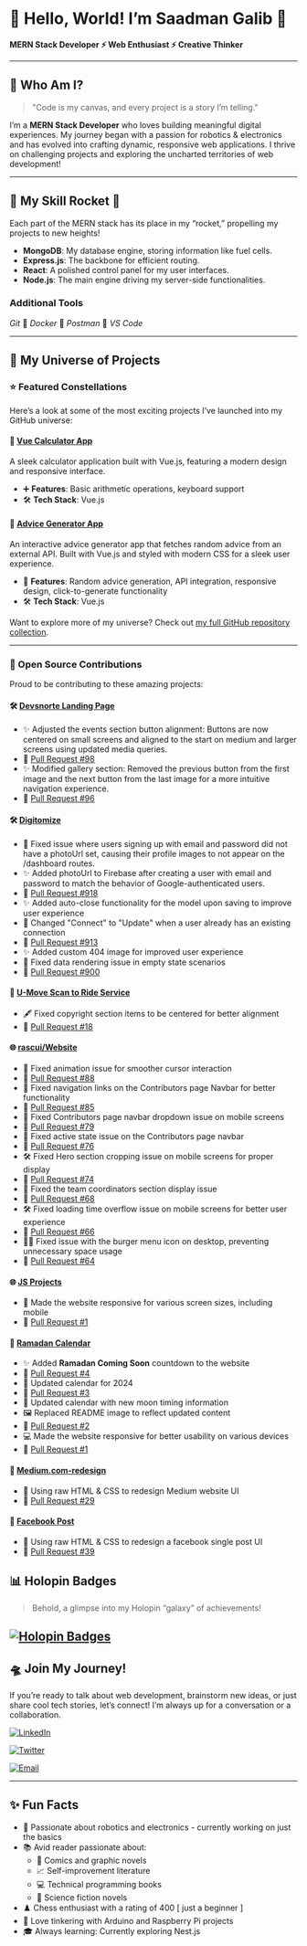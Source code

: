 # 🌌 Hello, World! I’m Saadman Galib 🌌

**MERN Stack Developer ⚡ Web Enthusiast ⚡ Creative Thinker**

---

## 🧩 Who Am I?

> "Code is my canvas, and every project is a story I’m telling."

I’m a **MERN Stack Developer** who loves building meaningful digital experiences. My journey began with a passion for robotics & electronics and has evolved into crafting dynamic, responsive web applications. I thrive on challenging projects and exploring the uncharted territories of web development!

---

## 🚀 My Skill Rocket 🚀

Each part of the MERN stack has its place in my “rocket,” propelling my projects to new heights!

- **MongoDB**: My database engine, storing information like fuel cells.
- **Express.js**: The backbone for efficient routing.
- **React**: A polished control panel for my user interfaces.
- **Node.js**: The main engine driving my server-side functionalities.

### Additional Tools

_Git_ 🚀 _Docker_ 🚀 _Postman_ 🚀 _VS Code_

---

## 🔭 My Universe of Projects

### ⭐ Featured Constellations

Here’s a look at some of the most exciting projects I’ve launched into my GitHub universe:

#### 🧮 [Vue Calculator App](https://github.com/saadman-galib/vue-calculator-app)

A sleek calculator application built with Vue.js, featuring a modern design and responsive interface.

- ➕ **Features**: Basic arithmetic operations, keyboard support
- 🛠️ **Tech Stack**: Vue.js

#### 💭 [Advice Generator App](https://github.com/saadman-galib/Advice-generator-app)

An interactive advice generator app that fetches random advice from an external API. Built with Vue.js and styled with modern CSS for a sleek user experience.

- 🎲 **Features**: Random advice generation, API integration, responsive design, click-to-generate functionality
- 🛠️ **Tech Stack**: Vue.js

Want to explore more of my universe? Check out [my full GitHub repository collection](https://github.com/saadman-galib?tab=repositories).

---

### 🌟 Open Source Contributions

Proud to be contributing to these amazing projects:

#### 🛠️ [Devsnorte Landing Page](https://github.com/devsnorte/devsnorte-landing-page)

- ✨ Adjusted the events section button alignment: Buttons are now centered on small screens and aligned to the start on medium and larger screens using updated media queries.
- 🔗 [Pull Request #98](https://github.com/devsnorte/devsnorte-landing-page/pull/98)
- ✨ Modified gallery section: Removed the previous button from the first image and the next button from the last image for a more intuitive navigation experience.
- 🔗 [Pull Request #96](https://github.com/devsnorte/devsnorte-landing-page/pull/96)

#### 🛠️ [Digitomize](https://github.com/digitomize/digitomize)

- 🐛 Fixed issue where users signing up with email and password did not have a photoUrl set, causing their profile images to not appear on the /dashboard routes.
- ✨ Added photoUrl to Firebase after creating a user with email and password to match the behavior of Google-authenticated users.
- 🔗 [Pull Request #918](https://github.com/digitomize/digitomize/pull/918)
- ✨ Added auto-close functionality for the model upon saving to improve user experience
- 🔄 Changed "Connect" to "Update" when a user already has an existing connection
- 🔗 [Pull Request #913](https://github.com/digitomize/digitomize/pull/913)
- ✨ Added custom 404 image for improved user experience
- 🐛 Fixed data rendering issue in empty state scenarios
- 🔗 [Pull Request #900](https://github.com/digitomize/digitomize/pull/900)

#### 🚗 [U-Move Scan to Ride Service](https://github.com/Open-Source-Chandigarh/U-Move-Scan-to-Ride-Service)

- 🖋️ Fixed copyright section items to be centered for better alignment
- 🔗 [Pull Request #18](https://github.com/Open-Source-Chandigarh/U-Move-Scan-to-Ride-Service/pull/18)

#### 🌐 [rascui/Website](https://github.com/rascui/website)

- 🎨 Fixed animation issue for smoother cursor interaction
- 🔗 [Pull Request #88](https://github.com/rascui/website/pull/88)
- 🐛 Fixed navigation links on the Contributors page Navbar for better functionality
- 🔗 [Pull Request #85](https://github.com/rascui/website/pull/85)
- 📱 Fixed Contributors page navbar dropdown issue on mobile screens
- 🔗 [Pull Request #79](https://github.com/rascui/website/pull/79)
- 🧭 Fixed active state issue on the Contributors page navbar
- 🔗 [Pull Request #76](https://github.com/rascui/website/pull/76)
- 🛠️ Fixed Hero section cropping issue on mobile screens for proper display
- 🔗 [Pull Request #74](https://github.com/rascui/website/pull/74)
- 🔧 Fixed the team coordinators section display issue
- 🔗 [Pull Request #68](https://github.com/rascui/website/pull/68)
- 🛠️ Fixed loading time overflow issue on mobile screens for better user experience
- 🔗 [Pull Request #66](https://github.com/rascui/website/pull/66)
- 🧑‍💻 Fixed issue with the burger menu icon on desktop, preventing unnecessary space usage
- 🔗 [Pull Request #64](https://github.com/rascui/website/pull/64)

#### 🌐 [JS Projects](https://github.com/webhimelkop/jsprojects)

- 📱 Made the website responsive for various screen sizes, including mobile
- 🔗 [Pull Request #1](https://github.com/webhimelkop/jsprojects/pull/1)

#### 📅 [Ramadan Calendar](https://github.com/mdmarufsarker/ramadan-calendar)

- ✨ Added **Ramadan Coming Soon** countdown to the website
- 🔗 [Pull Request #4](https://github.com/mdmarufsarker/ramadan-calendar/pull/4)
- 📅 Updated calendar for 2024
- 🔗 [Pull Request #3](https://github.com/mdmarufsarker/ramadan-calendar/pull/3)
- 🌙 Updated calendar with new moon timing information
- 🖼️ Replaced README image to reflect updated content
- 🔗 [Pull Request #2](https://github.com/mdmarufsarker/ramadan-calendar/pull/2)
- 💻 Made the website responsive for better usability on various devices
- 🔗 [Pull Request #1](https://github.com/mdmarufsarker/ramadan-calendar/pull/1)

#### 📰 [Medium.com-redesign](https://github.com/RIR360/Medium.com-redesign)

- 📝 Using raw HTML & CSS to redesign Medium website UI
- 🔗 [Pull Request #29](https://github.com/RIR360/Medium.com-redesign/pull/29)

#### 📱 [Facebook Post](https://github.com/RIR360/Facebook-Post)

- 📝 Using raw HTML & CSS to redesign a facebook single post UI
- 🔗 [Pull Request #39](https://github.com/RIR360/Facebook-Post/pull/39)

## 📊 Holopin Badges

> Behold, a glimpse into my Holopin “galaxy” of achievements!

## [![Holopin Badges](https://holopin.me/saadmangalib)](https://holopin.io/@saadmangalib)

## 🛸 Join My Journey!

If you’re ready to talk about web development, brainstorm new ideas, or just share cool tech stories, let’s connect! I’m always up for a conversation or a collaboration.

[![LinkedIn](https://img.shields.io/badge/LinkedIn-Saadman_Galib-blue?style=for-the-badge&logo=linkedin&logoColor=white)](https://www.linkedin.com/in/saadman-galib)

[![Twitter](https://img.shields.io/badge/Twitter-Saadman_Galib-black?style=for-the-badge&logo=x&logoColor=white)](https://twitter.com/GalibSaadman)

[![Email](https://img.shields.io/badge/Email-saadmangalib@gmail.com-red?style=for-the-badge&logo=gmail&logoColor=white)](mailto:saadmangalib@gmail.com)

---

## ✨ Fun Facts

- 🤖 Passionate about robotics and electronics - currently working on just the basics
- 📚 Avid reader passionate about:
  - 🦸 Comics and graphic novels
  - 📈 Self-improvement literature
  - 💻 Technical programming books
  - 🚀 Science fiction novels
- ♟️ Chess enthusiast with a rating of 400 [ just a beginner ]
- 🔧 Love tinkering with Arduino and Raspberry Pi projects
- 🎓 Always learning: Currently exploring Nest.js

<!-- Crafted with AI assistance from ChatGPT -->

